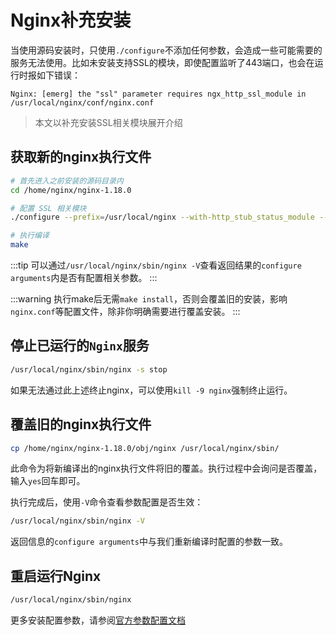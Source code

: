 # Nginx补充安装

当使用源码安装时，只使用`./configure`不添加任何参数，会造成一些可能需要的服务无法使用。比如未安装支持SSL的模块，即使配置监听了443端口，也会在运行时报如下错误：

```text
Nginx: [emerg] the "ssl" parameter requires ngx_http_ssl_module in /usr/local/nginx/conf/nginx.conf
```

> 本文以补充安装SSL相关模块展开介绍

## 获取新的nginx执行文件

```bash
# 首先进入之前安装的源码目录内
cd /home/nginx/nginx-1.18.0

# 配置 SSL 相关模块
./configure --prefix=/usr/local/nginx --with-http_stub_status_module --with-http_ssl_module

# 执行编译
make
```

:::tip
可以通过`/usr/local/nginx/sbin/nginx -V`查看返回结果的`configure arguments`内是否有配置相关参数。
:::

:::warning
执行make后无需`make install`，否则会覆盖旧的安装，影响`nginx.conf`等配置文件，除非你明确需要进行覆盖安装。
:::

## 停止已运行的`Nginx`服务

```bash
/usr/local/nginx/sbin/nginx -s stop
```

如果无法通过此上述终止nginx，可以使用`kill -9 nginx`强制终止运行。

## 覆盖旧的nginx执行文件

```bash
cp /home/nginx/nginx-1.18.0/obj/nginx /usr/local/nginx/sbin/
```

此命令为将新编译出的nginx执行文件将旧的覆盖。执行过程中会询问是否覆盖，输入`yes`回车即可。

执行完成后，使用`-V`命令查看参数配置是否生效：

```bash
/usr/local/nginx/sbin/nginx -V
```

返回信息的`configure arguments`中与我们重新编译时配置的参数一致。

## 重启运行Nginx

```bash
/usr/local/nginx/sbin/nginx
```

更多安装配置参数，请参阅[官方参数配置文档](https://nginx.org/en/docs/configure.html)
